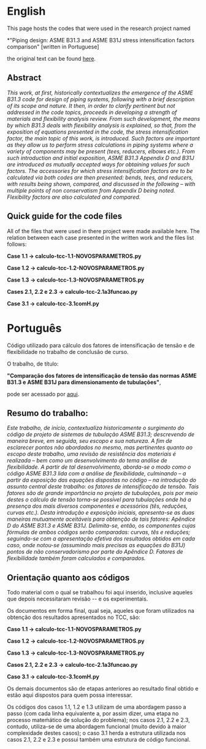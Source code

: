 # English
This page hosts the codes that were used in the research project named

*"Piping design: ASME B31.3 and ASME B31J stress intensification factors comparison" [written in Portuguese]

the original text can be found [here](https://www.researchgate.net/publication/357299413_Comparacao_dos_fatores_de_intensificacao_de_tensao_das_normas_ASME_B313_e_ASME_B31J_para_dimensionamento_de_tubulacoes?channel=doi&linkId=61c529c8da5d105e55f23292&showFulltext=true).

## Abstract

*This work, at first, historically contextualizes the emergence of the ASME B31.3 code for design of piping systems, following with a brief description of its scope and nature. It then, in order to clarify pertinent but not addressed in the code topics, proceeds in developing a strength of materials and flexibility analysis review. From such development, the means by which B31.3 deals with flexibility analysis is explained, so that, from the exposition of equations presented in the code, the stress intensification factor, the main topic of this work, is introduced. Such factors are important as they allow us to perform stress calculations in piping systems where a variety of components may be present (tees, reducers, elbows etc.). From such introduction and initial exposition, ASME B31.3 Appendix D and B31J are introduced as mutually accepted ways for obtaining values for such factors. The accessories for which stress intensification factors are to be calculated via both codes are then presented: bends, tees, and reducers, with results being shown, compared, and discussed in the following – with multiple points of non conservatism from Appendix D being noted. Flexibility factors are also calculated and compared.*

## Quick guide for the code files

All of the files that were used in there project were made available here. The relation between each case presented in the written work and the files list follows:

**Case 1.1 -> calculo-tcc-1.1-NOVOSPARAMETROS.py**

**Case 1.2 -> calculo-tcc-1.2-NOVOSPARAMETROS.py**

**Case 1.3 -> calculo-tcc-1.3-NOVOSPARAMETROS.py**

**Cases 2.1, 2.2 e 2.3 -> calculo-tcc-2.1a3funcao.py**

**Case 3.1 -> calculo-tcc-3.1comH.py**


# Português
Código utilizado para cálculo dos fatores de intensificação de tensão e de flexibilidade no trabalho de conclusão de curso.

O trabalho, de título:

**"Comparação dos fatores de intensificação de tensão das normas ASME B31.3 e ASME B31J para dimensionamento de tubulações"**, 

pode ser acessado por [aqui](https://www.researchgate.net/publication/357299413_Comparacao_dos_fatores_de_intensificacao_de_tensao_das_normas_ASME_B313_e_ASME_B31J_para_dimensionamento_de_tubulacoes?channel=doi&linkId=61c529c8da5d105e55f23292&showFulltext=true).

## Resumo do trabalho:

*Este trabalho, de início, contextualiza historicamente o surgimento do código de projeto de sistemas de tubulação ASME B31.3; descrevendo de maneira breve, em seguida, seu escopo e sua natureza. A fim de esclarecer pontos não abordados no mesmo, mas pertinentes quanto ao escopo deste trabalho, uma revisão de resistência dos materiais é realizada – bem como um desenvolvimento do tema análise de flexibilidade. A partir de tal desenvolvimento, aborda-se o modo como o código ASME B31.3 lida com a análise de flexibilidade, culminando – a partir da exposição das equações dispostas no código – na introdução do assunto central deste trabalho: os fatores de intensificação de tensão. Tais fatores são de grande importância no projeto de tubulações, pois por meio destes o cálculo de tensão torna-se possível para tubulações onde há a presença dos mais diversos componentes e acessórios (tês, reduções, curvas etc.). Desta introdução e exposição iniciais, apresenta-se as duas maneiras mutuamente aceitáveis para obtenção de tais fatores: Apêndice D do ASME B31.3 e ASME B31J. Delimita-se, então, os componentes cujas fórmulas de ambos códigos serão comparadas: curvas, tês e reduções; seguindo-se com a apresentação efetiva dos resultados obtidos em cada caso, onde notou-se (assumindo mais precisas as equações do B31J) pontos de não conservadorismo por parte do Apêndice D. Fatores de flexibilidade também foram calculados e comparados.*

## Orientação quanto aos códigos

Todo material com o qual se trabalhou foi aqui inserido, inclusive aqueles que depois necessitaram revisão -- e os experimentais.

Os documentos em forma final, qual seja, aqueles que foram utilizados na obtenção dos resultados apresentados no TCC, são:

**Caso 1.1 -> calculo-tcc-1.1-NOVOSPARAMETROS.py**

**Caso 1.2 -> calculo-tcc-1.2-NOVOSPARAMETROS.py**

**Caso 1.3 -> calculo-tcc-1.3-NOVOSPARAMETROS.py**

**Casos 2.1, 2.2 e 2.3 -> calculo-tcc-2.1a3funcao.py**

**Caso 3.1 -> calculo-tcc-3.1comH.py**


Os demais documentos são de etapas anteriores ao resultado final obtido e estão aqui dispostos para quem possa interessar.

Os códigos dos casos 1.1, 1.2 e 1.3 utilizam de uma abordagem passo a passo (com cada linha equivalente a, por assim dizer, uma etapa no processo mateḿático de solução do problema); nos casos 2.1, 2.2 e 2.3, contudo, utiliza-se de uma abordagem funcional (muito devido à maior complexidade destes casos); o caso 3.1 herda a estrutura utilizada nos casos 2.1, 2.2 e 2.3 e possui também uma estrutura de código funcional.
